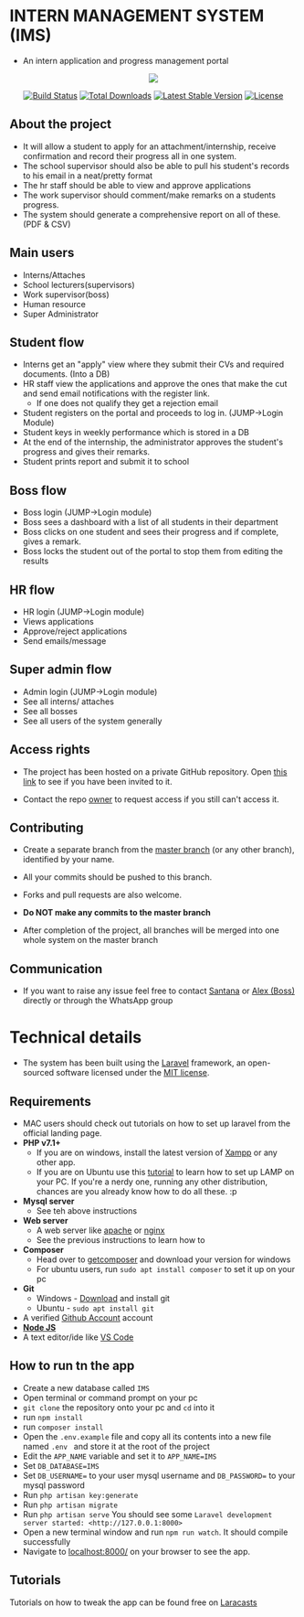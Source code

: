 # INTERN MANAGEMENT SYSTEM (IMS)
- An intern application and progress management portal
<p align="center"><img src="https://laravel.com/assets/img/components/logo-laravel.svg"></p>

<p align="center">
<a href="https://travis-ci.org/laravel/framework"><img src="https://travis-ci.org/laravel/framework.svg" alt="Build Status"></a>
<a href="https://packagist.org/packages/laravel/framework"><img src="https://poser.pugx.org/laravel/framework/d/total.svg" alt="Total Downloads"></a>
<a href="https://packagist.org/packages/laravel/framework"><img src="https://poser.pugx.org/laravel/framework/v/stable.svg" alt="Latest Stable Version"></a>
<a href="https://packagist.org/packages/laravel/framework"><img src="https://poser.pugx.org/laravel/framework/license.svg" alt="License"></a>
</p>

## About the project

- It will allow a student to apply for an attachment/internship, receive confirmation and record their progress all in one system.
- The school supervisor should also be able to pull his student's records to his email in a neat/pretty format
- The hr staff should be able to view and approve applications
- The work supervisor should comment/make remarks on a students progress.
- The system should generate a comprehensive report on all of these. (PDF & CSV)



## Main users
- Interns/Attaches
- School lecturers(supervisors)
- Work supervisor(boss)
- Human resource
- Super Administrator



## Student flow
- Interns get an "apply" view where they submit their CVs and required documents. (Into a DB)
- HR staff view the applications and approve the ones that make the cut and send email notifications with the register link. 
	- If one does not qualify they get a rejection email
- Student registers on the portal and proceeds to log in. (JUMP->Login Module)
- Student keys in weekly performance which is stored in a DB
- At the end of the internship, the administrator approves the student's progress and gives their remarks.
- Student prints report and submit it to school


## Boss flow

- Boss login (JUMP->Login module)
- Boss sees a dashboard with a list of all students in their department
- Boss clicks on one student and sees their progress and if complete, gives a remark.  
- Boss locks the student out of the portal to stop them from editing the results

## HR flow
- HR  login (JUMP->Login module)
- Views applications
- Approve/reject applications
- Send emails/message



## Super admin flow
- Admin  login (JUMP->Login module)
- See all interns/ attaches
- See all bosses
- See  all users of the system generally



## Access rights
- The project has been hosted on a private GitHub repository. Open [this link](https://github.com/lewis-munyi/IMS--Intern-Management-System-/invitations) to
 see if you have been invited to it.
 
- Contact the repo [owner](mailto:lewismunyi97@gmail.com) to request access if 
you still can't access it. 

## Contributing

- Create a separate branch from the [master branch](https://github.com/lewis-munyi/IMS--Intern-Management-System-/tree/master) (or any other branch), identified by your name. 

- All your commits should be pushed to this branch.

- Forks and pull requests are also welcome.
 
- **Do NOT make any commits to the master branch** 

- After completion of the project, all branches will be merged into one whole 
system on the master branch


## Communication

- If you want to raise any issue feel free to contact [Santana](mailto:santanamash@gmail.com) or
 [Alex (Boss)](mailto:asenaalex@gmail.com) directly or through the WhatsApp group 


# Technical details
- The system has been built using the [Laravel](https://laravel.com) framework, an open-sourced software licensed 
under the [MIT license](https://opensource.org/licenses/MIT).

## Requirements
- MAC users should check out tutorials on how to set up laravel from the official landing page.
- **PHP v7.1+** 
    - If you are on windows, install the latest version of [Xampp](https://www.apachefriends.org/download.html)
    or any other app.
    - If you are on Ubuntu use this [tutorial](https://www.digitalocean.com/community/tutorials/how-to-install-linux-apache-mysql-php-lamp-stack-on-ubuntu-16-04)
     to learn how to set up LAMP on your PC. If you're a nerdy one, running any other distribution, chances are you already know how to do all these. :p
- **Mysql server**
    - See teh above instructions
- **Web server**
    - A web server like [apache](https://httpd.apache.org/) or [nginx](https://nginx.com)
    - See the previous instructions to learn how to
- **Composer**
    - Head over to [getcomposer](https://getcomposer.org) and download your version for windows
    - For ubuntu users, run ```sudo apt install composer``` to set it up on your pc
- **Git**
    - Windows - [Download](https://git-scm.com/downloads) and install  git 
    - Ubuntu - ```sudo apt install git```
- A verified [Github Account](https://github.com) account
- **[Node JS](https://nodejs.org)**
- A text editor/ide like [VS Code](https://code.visualstudio.com/)

## How to run tn the app
- Create a new database called ``IMS``
- Open terminal or command prompt on your pc
- ```git clone``` the repository onto your pc and ``cd`` into it
- run ```npm install```
- run ```composer install```
- Open the ```.env.example``` file and copy all its contents into a new file named ```.env ``` and store it at the root 
of the project
- Edit the ``APP_NAME`` variable and set it to ``APP_NAME=IMS``
- Set ``DB_DATABASE=IMS``
- Set ``DB_USERNAME=`` to your user mysql username and ``DB_PASSWORD=`` to your mysql password
- Run ``php artisan key:generate``
- Run ``php artisan migrate``
- Run ``php artisan serve`` You should see some ``Laravel development server started: <http://127.0.0.1:8000>``
- Open a new terminal window and run ``npm run watch``. It should compile successfully
- Navigate to [localhost:8000/](localhost:8000/) on your browser to see the app.

## Tutorials
Tutorials on how to tweak the app can be found free on [Laracasts](https://laracasts.com/series/laravel-from-scratch-2017)


  
